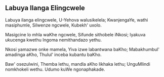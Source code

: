 ## Labuya Ilanga Elingcwele

Labuya ilanga elingcwele, U-Yehova walusikelela;
KwanjengaYe, wathi masiphumle, Silwenze ngcwele, Kubekh' uxolo.

Masigcine lo mhla waKhe ngcwele, Sifunde sithobele iNkosi;
Iyakuva ukucenga kwethu Ingoma nemithandazo yethu.

Nkosi yamazwe onke mamela, Yiva izwe labantwana baKho;
Mabakhumbul' amadinga aKho, Thulul' inceba kubantu baKho.

Baw' osezulwini, Themba lethu, mandla aKho likhaka lethu;
UnguMlindi nomkhokeli wethu. Udumo kuWe ngonaphakade.

